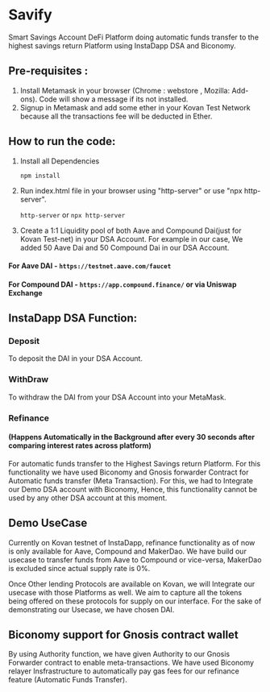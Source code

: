 # Savify

Smart Savings Account DeFi Platform doing automatic funds transfer to the highest savings return Platform using InstaDapp DSA and Biconomy.

## Pre-requisites :
1. Install Metamask in your browser (Chrome : webstore , Mozilla: Add-ons). Code will show a message if its not installed.
2. Signup in Metamask and add some ether in your Kovan Test Network because all the transactions fee will be deducted in Ether.

## How to run the code:
1. Install all Dependencies

    `npm install`

2. Run index.html file in your browser using "http-server" or use "npx http-server".

    `http-server` or `npx http-server`

3. Create a 1:1 Liquidity pool of both Aave and Compound Dai(just for Kovan Test-net) in your DSA Account. For example in our case, We added 50 Aave Dai and 50 Compound Dai in our DSA Account. 

#### For Aave DAI - `https://testnet.aave.com/faucet` 
#### For Compound DAI - `https://app.compound.finance/` or via Uniswap Exchange

## InstaDapp DSA Function:

### Deposit
To deposit the DAI in your DSA Account.

### WithDraw
To withdraw the DAI from your DSA Account into your MetaMask.

### Refinance 
#### (Happens Automatically in the Background after every 30 seconds after comparing interest rates across platform)
For automatic funds transfer to the Highest Savings return Platform. 
For this functionality we have used Biconomy and Gnosis forwarder Contract for Automatic funds transfer (Meta Transaction). For this, we had to Integrate our Demo DSA account with Biconomy, Hence, this functionality cannot be used by any other DSA account at this moment. 

## Demo UseCase

Currently on Kovan testnet of InstaDapp, refinance functionality as of now is only available for Aave, Compound and MakerDao. We have build our usecase to transfer funds from Aave to Compound or vice-versa, MakerDao is excluded since actual supply rate is 0%.

Once Other lending Protocols are available on Kovan, we will Integrate our usecase with those Platforms as well. We aim to capture all the tokens being offered on these protocols for supply on our interface. For the sake of demonstrating our Usecase, we have chosen DAI. 

## Biconomy support for Gnosis contract wallet

By using Authority function, we have given Authority to our Gnosis Forwarder contract to enable meta-transactions. We have used Biconomy relayer Insfrastructure to automatically pay gas fees for our refinance feature (Automatic Funds Transfer). 

